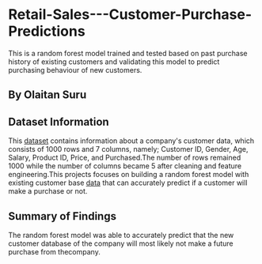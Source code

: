 # Retail-Sales---Customer-Purchase-Predictions
This is a random forest model trained and tested based on past purchase history of existing customers and validating this model to predict purchasing behaviour of new customers.

## By Olaitan Suru

## Dataset Information
This [dataset](https://github.com/KiitanTheAnalyst/Retail-Sales---Customer-Purchase-Predictions/blob/main/Datasets/retail_sales.csv) contains information about a company's customer data, which consists of 1000 rows and 7 columns, namely; Customer ID, Gender, Age, Salary, Product ID, Price, and Purchased.The number of rows remained 1000 while the number of columns became 5 after cleaning and feature engineering.This projects focuses on building a random forest model with existing customer base [data](https://github.com/KiitanTheAnalyst/Retail-Sales---Customer-Purchase-Predictions/blob/main/Datasets/new_customers.csv) that can accurately predict if a customer will make a purchase or not.

## Summary of Findings
The random forest model was able to accurately predict that the new customer database of the company will most likely not make a future purchase from thecompany.
